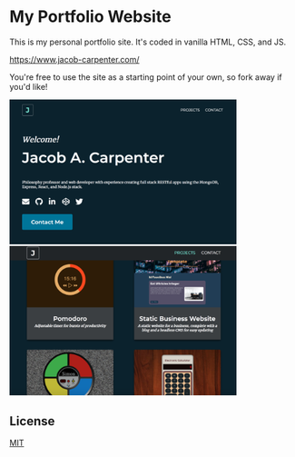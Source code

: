 # My Portfolio Website

This is my personal portfolio site. It's coded in vanilla HTML, CSS, and JS. 

https://www.jacob-carpenter.com/

You're free to use the site as a starting point of your own, so fork away if you'd like!

<img alt="portfolio hero" src="https://github.com/Jakedalus/portfolio/blob/master/readme_images/hero.png" width="400">

<img alt="projects section" src="https://github.com/Jakedalus/portfolio/blob/master/readme_images/projects.png" width="400">



## License
[MIT](https://choosealicense.com/licenses/mit/)
